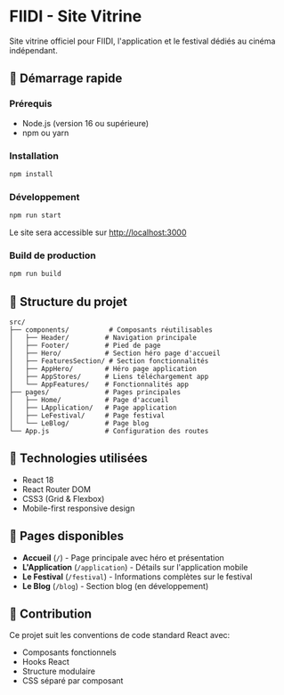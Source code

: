 # FIIDI - Site Vitrine

Site vitrine officiel pour FIIDI, l'application et le festival dédiés au cinéma indépendant.

## 🚀 Démarrage rapide

### Prérequis
- Node.js (version 16 ou supérieure)
- npm ou yarn

### Installation
```bash
npm install
```

### Développement
```bash
npm run start
```
Le site sera accessible sur [http://localhost:3000](http://localhost:3000)

### Build de production
```bash
npm run build
```

## 📁 Structure du projet

```
src/
├── components/          # Composants réutilisables
│   ├── Header/         # Navigation principale
│   ├── Footer/         # Pied de page
│   ├── Hero/           # Section héro page d'accueil
│   ├── FeaturesSection/ # Section fonctionnalités
│   ├── AppHero/        # Héro page application
│   ├── AppStores/      # Liens téléchargement app
│   └── AppFeatures/    # Fonctionnalités app
├── pages/              # Pages principales
│   ├── Home/           # Page d'accueil
│   ├── LApplication/   # Page application
│   ├── LeFestival/     # Page festival
│   └── LeBlog/         # Page blog
└── App.js              # Configuration des routes
```


## 🔧 Technologies utilisées

- React 18
- React Router DOM
- CSS3 (Grid & Flexbox)
- Mobile-first responsive design

## 📄 Pages disponibles

- **Accueil** (`/`) - Page principale avec héro et présentation
- **L'Application** (`/application`) - Détails sur l'application mobile
- **Le Festival** (`/festival`) - Informations complètes sur le festival
- **Le Blog** (`/blog`) - Section blog (en développement)

## 👥 Contribution

Ce projet suit les conventions de code standard React avec:
- Composants fonctionnels
- Hooks React
- Structure modulaire
- CSS séparé par composant
